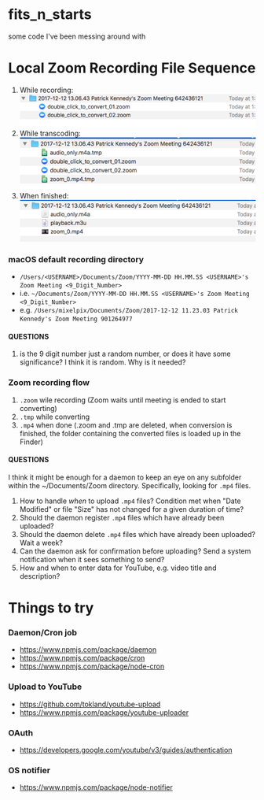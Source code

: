 # fits_n_starts
some code I've been messing around with

# Local Zoom Recording File Sequence

1. While recording:  
![1) Recording](art/1_Recording.png)
2. While transcoding:  
![2) Transcoding](art/2_Transcoding.png)
3. When finished:  
![3) Finished .mp4](art/3_Fin.png)

### macOS default recording directory
- `/Users/<USERNAME>/Documents/Zoom/YYYY-MM-DD HH.MM.SS <USERNAME>'s Zoom Meeting <9_Digit_Number>`
- i.e. `~/Documents/Zoom/YYYY-MM-DD HH.MM.SS <USERNAME>'s Zoom Meeting <9_Digit_Number>`
- e.g. `/Users/mixelpix/Documents/Zoom/2017-12-12 11.23.03 Patrick Kennedy's Zoom Meeting 901264977`
#### QUESTIONS
1. is the 9 digit number just a random number, or does it have some significance? I think it is random. Why is it needed?

### Zoom recording flow
1. `.zoom` wile recording (Zoom waits until meeting is ended to start converting)
2. `.tmp` while converting
3. `.mp4` when done (.zoom and .tmp are deleted, when conversion is finished, the folder containing the converted files is loaded up in the Finder)
#### QUESTIONS
I think it might be enough for a daemon to keep an eye on any subfolder within the ~/Documents/Zoom directory. Specifically, looking for `.mp4` files.

1. How to handle _when_ to upload `.mp4` files? Condition met when "Date Modified" or file "Size" has not changed for a given duration of time?
2. Should the daemon register `.mp4` files which have already been uploaded?
3. Should the daemon delete `.mp4` files which have already been uploaded? Wait a week?
4. Can the daemon ask for confirmation before uploading? Send a system notification when it sees something to send?
5. How and when to enter data for YouTube, e.g. video title and description?

# Things to try
### Daemon/Cron job
- https://www.npmjs.com/package/daemon
- https://www.npmjs.com/package/cron
- https://www.npmjs.com/package/node-cron

### Upload to YouTube
- https://github.com/tokland/youtube-upload
- https://www.npmjs.com/package/youtube-uploader

### OAuth
- https://developers.google.com/youtube/v3/guides/authentication

### OS notifier
- https://www.npmjs.com/package/node-notifier
